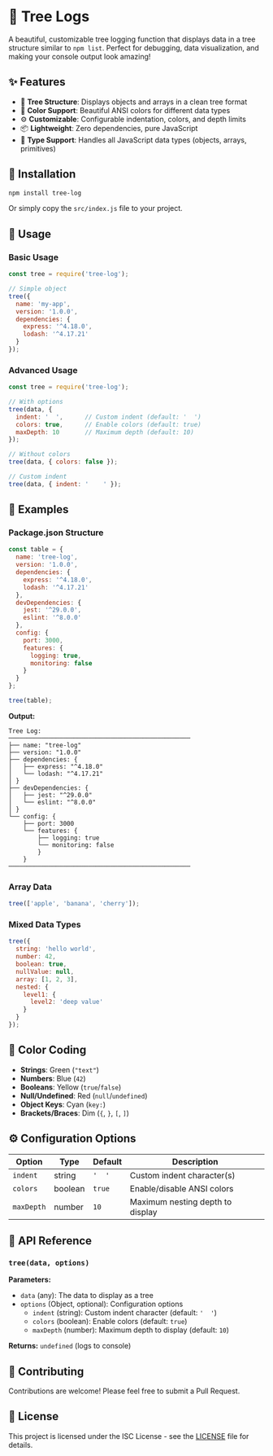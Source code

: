 # 🌳 Tree Logs

A beautiful, customizable tree logging function that displays data in a tree structure similar to `npm list`. Perfect for debugging, data visualization, and making your console output look amazing!

## ✨ Features

- 🌲 **Tree Structure**: Displays objects and arrays in a clean tree format
- 🎨 **Color Support**: Beautiful ANSI colors for different data types
- ⚙️ **Customizable**: Configurable indentation, colors, and depth limits
- 📦 **Lightweight**: Zero dependencies, pure JavaScript
- 🔧 **Type Support**: Handles all JavaScript data types (objects, arrays, primitives)

## 🚀 Installation

```bash
npm install tree-log
```

Or simply copy the `src/index.js` file to your project.

## 📖 Usage

### Basic Usage

```javascript
const tree = require('tree-log');

// Simple object
tree({
  name: 'my-app',
  version: '1.0.0',
  dependencies: {
    express: '^4.18.0',
    lodash: '^4.17.21'
  }
});
```

### Advanced Usage

```javascript
const tree = require('tree-log');

// With options
tree(data, {
  indent: '  ',      // Custom indent (default: '  ')
  colors: true,      // Enable colors (default: true)
  maxDepth: 10       // Maximum depth (default: 10)
});

// Without colors
tree(data, { colors: false });

// Custom indent
tree(data, { indent: '    ' });
```

## 🎯 Examples

### Package.json Structure
```javascript
const table = {
  name: 'tree-log',
  version: '1.0.0',
  dependencies: {
    express: '^4.18.0',
    lodash: '^4.17.21'
  },
  devDependencies: {
    jest: '^29.0.0',
    eslint: '^8.0.0'
  },
  config: {
    port: 3000,
    features: {
      logging: true,
      monitoring: false
    }
  }
};

tree(table);
```

**Output:**
```
Tree Log:
──────────────────────────────────────────────────
├── name: "tree-log"
├── version: "1.0.0"
├── dependencies: {
│   ├── express: "^4.18.0"
│   └── lodash: "^4.17.21"
│ }
├── devDependencies: {
│   ├── jest: "^29.0.0"
│   └── eslint: "^8.0.0"
│ }
└── config: {
    ├── port: 3000
    └── features: {
        ├── logging: true
        └── monitoring: false
        }
    }
──────────────────────────────────────────────────
```

### Array Data
```javascript
tree(['apple', 'banana', 'cherry']);
```

### Mixed Data Types
```javascript
tree({
  string: 'hello world',
  number: 42,
  boolean: true,
  nullValue: null,
  array: [1, 2, 3],
  nested: {
    level1: {
      level2: 'deep value'
    }
  }
});
```

## 🎨 Color Coding

- **Strings**: Green (`"text"`)
- **Numbers**: Blue (`42`)
- **Booleans**: Yellow (`true`/`false`)
- **Null/Undefined**: Red (`null`/`undefined`)
- **Object Keys**: Cyan (`key:`)
- **Brackets/Braces**: Dim (`{`, `}`, `[`, `]`)

## ⚙️ Configuration Options

| Option | Type | Default | Description |
|--------|------|---------|-------------|
| `indent` | string | `'  '` | Custom indent character(s) |
| `colors` | boolean | `true` | Enable/disable ANSI colors |
| `maxDepth` | number | `10` | Maximum nesting depth to display |

## 🔧 API Reference

### `tree(data, options)`

**Parameters:**
- `data` (any): The data to display as a tree
- `options` (Object, optional): Configuration options
  - `indent` (string): Custom indent character (default: `'  '`)
  - `colors` (boolean): Enable colors (default: `true`)
  - `maxDepth` (number): Maximum depth to display (default: `10`)

**Returns:** `undefined` (logs to console)

## 🤝 Contributing

Contributions are welcome! Please feel free to submit a Pull Request.

## 📝 License

This project is licensed under the ISC License - see the [LICENSE](LICENSE) file for details.
